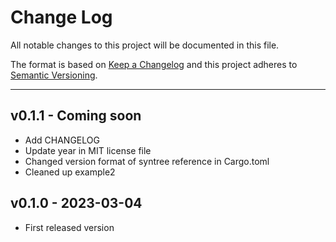 # Change Log

All notable changes to this project will be documented in this file.

The format is based on [Keep a Changelog](http://keepachangelog.com/)
and this project adheres to [Semantic Versioning](http://semver.org/).

---

## v0.1.1 - Coming soon

* Add CHANGELOG
* Update year in MIT license file
* Changed version format of syntree reference in Cargo.toml
* Cleaned up example2

## v0.1.0 - 2023-03-04

* First released version
